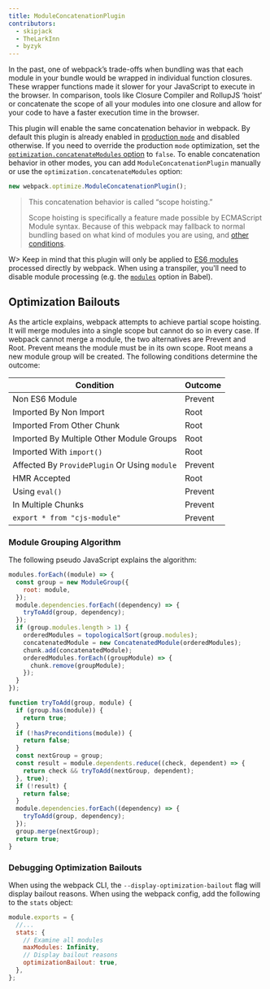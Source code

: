 ```yaml
---
title: ModuleConcatenationPlugin
contributors:
  - skipjack
  - TheLarkInn
  - byzyk
---
```


In the past, one of webpack’s trade-offs when bundling was that each module in your bundle would be wrapped in individual function closures. These wrapper functions made it slower for your JavaScript to execute in the browser. In comparison, tools like Closure Compiler and RollupJS ‘hoist’ or concatenate the scope of all your modules into one closure and allow for your code to have a faster execution time in the browser.

This plugin will enable the same concatenation behavior in webpack. By default this plugin is already enabled in [production `mode`](/configuration/mode/#mode-production) and disabled otherwise. If you need to override the production `mode` optimization, set the [`optimization.concatenateModules` option](/configuration/optimization/#optimizationconcatenatemodules) to `false`. To enable concatenation behavior in other modes, you can add `ModuleConcatenationPlugin` manually or use the `optimization.concatenateModules` option:

```js
new webpack.optimize.ModuleConcatenationPlugin();
```

> This concatenation behavior is called “scope hoisting.”
>
> Scope hoisting is specifically a feature made possible by ECMAScript Module syntax. Because of this webpack may fallback to normal bundling based on what kind of modules you are using, and [other conditions](https://medium.com/webpack/webpack-freelancing-log-book-week-5-7-4764be3266f5).

W> Keep in mind that this plugin will only be applied to [ES6 modules](/api/module-methods/#es6-recommended) processed directly by webpack. When using a transpiler, you'll need to disable module processing (e.g. the [`modules`](https://babeljs.io/docs/en/babel-preset-env#modules) option in Babel).

## Optimization Bailouts

As the article explains, webpack attempts to achieve partial scope hoisting. It will merge modules into a single scope but cannot do so in every case. If webpack cannot merge a module, the two alternatives are Prevent and Root. Prevent means the module must be in its own scope. Root means a new module group will be created. The following conditions determine the outcome:

| Condition                                     | Outcome |
| --------------------------------------------- | ------- |
| Non ES6 Module                                | Prevent |
| Imported By Non Import                        | Root    |
| Imported From Other Chunk                     | Root    |
| Imported By Multiple Other Module Groups      | Root    |
| Imported With `import()`                      | Root    |
| Affected By `ProvidePlugin` Or Using `module` | Prevent |
| HMR Accepted                                  | Root    |
| Using `eval()`                                | Prevent |
| In Multiple Chunks                            | Prevent |
| `export * from "cjs-module"`                  | Prevent |

### Module Grouping Algorithm

The following pseudo JavaScript explains the algorithm:

```js
modules.forEach((module) => {
  const group = new ModuleGroup({
    root: module,
  });
  module.dependencies.forEach((dependency) => {
    tryToAdd(group, dependency);
  });
  if (group.modules.length > 1) {
    orderedModules = topologicalSort(group.modules);
    concatenatedModule = new ConcatenatedModule(orderedModules);
    chunk.add(concatenatedModule);
    orderedModules.forEach((groupModule) => {
      chunk.remove(groupModule);
    });
  }
});

function tryToAdd(group, module) {
  if (group.has(module)) {
    return true;
  }
  if (!hasPreconditions(module)) {
    return false;
  }
  const nextGroup = group;
  const result = module.dependents.reduce((check, dependent) => {
    return check && tryToAdd(nextGroup, dependent);
  }, true);
  if (!result) {
    return false;
  }
  module.dependencies.forEach((dependency) => {
    tryToAdd(group, dependency);
  });
  group.merge(nextGroup);
  return true;
}
```

### Debugging Optimization Bailouts

When using the webpack CLI, the `--display-optimization-bailout` flag will display bailout reasons. When using the webpack config, add the following to the `stats` object:

```js
module.exports = {
  //...
  stats: {
    // Examine all modules
    maxModules: Infinity,
    // Display bailout reasons
    optimizationBailout: true,
  },
};
```
